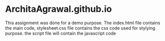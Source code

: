 # ArchitaAgrawal.github.io

This assignment was done for a demo purpose.
The index.html file contains the main code, stylesheet.css file contains the css code used for stylying purpose. 
the script file will contain the javascript code
